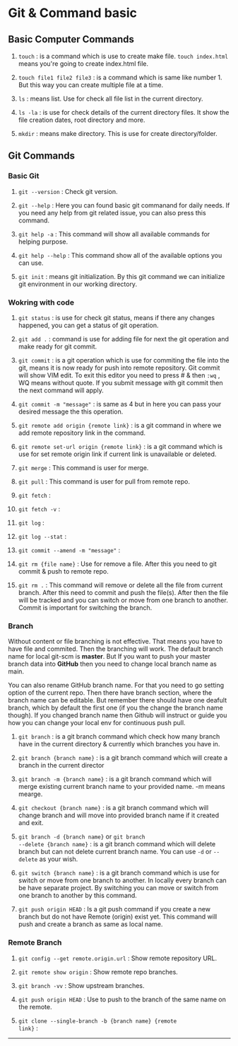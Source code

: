 # Git & Command basic

## Basic Computer Commands
1. <code>touch</code> : is a command which is use to create make file. <code>touch index.html</code> means you're going to create index.html file.

2. <code>touch file1 file2 file3</code> : is a command which is same like number 1. But this way you can create multiple file at a time.

3. <code>ls</code> : means list. Use for check all file list in the current directory.

4. <code>ls -la</code> : is use for check details of the current directory files. It show the file creation dates, root directory and more.

5. <code>mkdir</code> : means make directory. This is use for create directory/folder.

## Git Commands

### Basic Git
1. <code>git --version</code> : Check git version. 

2. <code>git --help</code> : Here you can found basic git commanand for daily needs. If you need any help from git related issue, you can also press this command.

3. <code>git help -a</code> : This command will show all available commands for helping purpose.

4. <code>git help --help</code> : This command show all of the available options you can use.

5. <code>git init</code> : means git initialization. By this git command we can initialize git environment in our working directory.


### Wokring with code
1. <code>git status</code> : is use for check git status, means if there any changes happened, you can get a status of git operation.

2. <code>git add .</code> : command is use for adding file for next the git operation and make ready for git commit.

4. <code>git commit</code> : is a git operation which is use for commiting the file into the git, means it is now ready for push into remote repository. Git commit will show VIM edit. To exit this editor you need to press # & then `:wq` , WQ means without quote. If you submit message with git commit then the next command will apply.

5. <code>git commit -m "message"</code> : is same as 4  but in here you can pass your desired message the this operation.

6. <code>git remote add origin {remote link}</code> : is a git command in where we add remote repository link in the command.

7. <code>git remote set-url origin {remote link}</code> : is a git command which is use for set remote origin link if current link is unavailable or deleted.

8. <code>git merge</code> : This command is user for merge.

9. <code>git pull</code> : This command is user for pull from remote repo.

10. <code>git fetch</code> :

11. <code>git fetch -v</code> :

12. <code>git log</code> :

13. <code>git log --stat</code> :

14. <code>git commit --amend -m "message"</code> :

15. <code>git rm {file name}</code> : Use for remove a file. After this you need to git commit & push to remote repo. 

16. <code>git rm .</code> : This command will remove or delete all the file from current branch. After this need to commit and push the file(s). After then the file will be tracked and you can switch or move from one branch to another. Commit is important for switching the branch. 




### Branch
<p>Without content or file branching is not effective. That means you have to have file and commited. Then the branching will work. The default branch name for local git-scm is <b>master</b>. But If you want to push your master branch data into <b>GitHub</b> then you need to change local branch name as main.

<p>You can also rename GitHub branch name. For that you need to go setting option of the current repo. Then there have branch section, where the branch name can be editable. But remember there should have one deafult branch, which by default the first one (if you the change the branch name though). If you changed branch name then Github will instruct or guide you how you can change your local env for continuous push pull.

1. <code>git branch</code> : is a git branch command which check how many branch have in the current directory & currently which branches you have in.

2. <code>git branch {branch name}</code> : is a git branch command which will create a branch in the current director

3. <code>git branch -m {branch name}</code> : is a git branch command which will merge existing current branch name to your provided name. -m means mearge.

4. <code>git checkout {branch name}</code> : is a git branch command which will change branch and will move into provided branch name if it created and exit.

5. <code>git branch -d {branch name}</code> or <code>git branch --delete {branch name}</code> : is a git branch command which will delete branch but can not delete current branch name. You can use <code>-d</code> or <code>--delete</code> as your wish.

6. <code>git switch {branch name}</code> : is a git branch command which is use for switch or move from one branch to another. In locally every branch can be have separate project. By switching you can move or switch from one branch to another by this command.

7. <code>git push origin HEAD</code> : Is a git push command if you create a new branch but do not have Remote (origin) exist yet. This command will push and create a branch as same as local name. 



### Remote Branch
1. <code>git config --get remote.origin.url</code> : Show remote repository URL.

2. <code>git remote show origin</code> : Show remote repo branches. 

3. <code>git branch -vv</code> : Show upstream branches.

4. <code>git push origin HEAD</code> : Use to push to the branch of the same name on the remote.

5. <code>git clone --single-branch -b {branch name} {remote link}</code> :


--------------------
<code></code>
